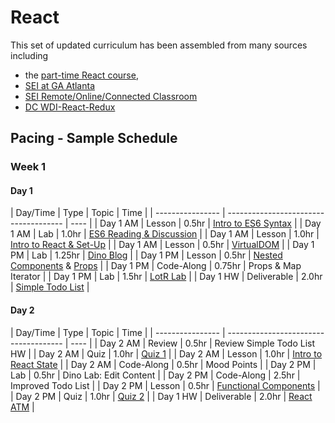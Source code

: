 # React

This set of updated curriculum has been assembled from many sources including 
- the [part-time React course](https://git.generalassemb.ly/react-development/react-development-course-materials), 
- [SEI at GA Atlanta](https://generalassemb.ly/locations/atlanta)
- [SEI Remote/Online/Connected Classroom](https://generalassemb.ly/education/software-engineering-immersive-remote/online)
- [DC WDI-React-Redux](https://git.generalassemb.ly/dc-wdi-react-redux)

## Pacing - Sample Schedule

### Week 1

#### Day 1

| Day/Time | Type | Topic | Time |
| ---------------- | ------------------------------------- | ---- |
| Day 1 AM | Lesson | 0.5hr | [Intro to ES6 Syntax](es6-syntax/readme.md) |
| Day 1 AM | Lab | 1.0hr | [ES6 Reading & Discussion](es6-syntax/readme.md) | 
| Day 1 AM | Lesson | 1.0hr | [Intro to React & Set-Up](intro-react/readme.md) | 
| Day 1 AM | Lesson | 0.5hr | [VirtualDOM](intro-react/virtual-dom.md) | 
| Day 1 PM | Lab | 1.25hr | [Dino Blog](intro-react/dino-blog-lab.md) | 
| Day 1 PM | Lesson | 0.5hr | [Nested Components](intro-react/nested.md) & [Props](intro-react/props.md) | 
| Day 1 PM | Code-Along | 0.75hr | Props & Map Iterator | 
| Day 1 PM | Lab | 1.5hr | [LotR Lab](intro-react/lotr.md) | 
| Day 1 HW | Deliverable | 2.0hr | [Simple Todo List](https://github.com/WDI-SEA/react_toDo_deliverable) |

#### Day 2

| Day/Time | Type | Topic | Time |
| ---------------- | ------------------------------------- | ---- |
| Day 2 AM | Review | 0.5hr | Review Simple Todo List HW |
| Day 2 AM | Quiz | 1.0hr | [Quiz 1]() | 
| Day 2 AM | Lesson | 1.0hr | [Intro to React State](react-state/readme.html) | 
| Day 2 AM | Code-Along | 0.5hr | Mood Points | 
| Day 2 PM | Lab | 0.5hr | Dino Lab: Edit Content | 
| Day 2 PM | Code-Along | 2.5hr | Improved Todo List | 
| Day 2 PM | Lesson | 0.5hr | [Functional Components]() | 
| Day 2 PM | Quiz | 1.0hr | [Quiz 2]() | 
| Day 1 HW | Deliverable | 2.0hr | [React ATM](https://github.com/WDI-SEA/react_atm_global) |



